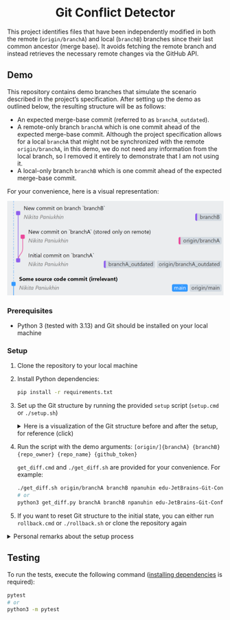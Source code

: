 <h1 align="center">Git Conflict Detector</h1>

This project identifies files that have been independently modified in both the remote (`origin/branchA`) and local (`branchB`) branches since their last common ancestor (merge base). It avoids fetching the remote branch and instead retrieves the necessary remote changes via the GitHub API.

## Demo

This repository contains demo branches that simulate the scenario described in the project’s specification.
After setting up the demo as outlined below, the resulting structure will be as follows:

- An expected merge-base commit (referred to as `branchA_outdated`).
- A remote-only branch `branchA` which is one commit ahead of the expected merge-base commit.
    Although the project specification allows for a local `branchA` that might not be synchronized with the remote `origin/branchA`, in this demo, we do not need any information from the local branch, so I removed it entirely to demonstrate that I am not using it.
- A local-only branch `branchB` which is one commit ahead of the expected merge-base commit.

For your convenience, here is a visual representation:

<img with="100%" src="assets/after_setup.png">


### Prerequisites
- Python 3 (tested with 3.13) and Git should be installed on your local machine

### Setup

1. Clone the repository to your local machine
2. <a id="dependencies"></a>Install Python dependencies:
    ```bash
    pip install -r requirements.txt
    ```

3. Set up the Git structure by running the provided `setup` script (`setup.cmd` or `./setup.sh`)

    <details>
    <summary>Here is a visualization of the Git structure before and after the setup, for reference (click)</summary>

    <br>
    <div align="center"><b>Before setup</b></div>
    <img with="100%" src="assets/before_setup.png">

    <br>
    <br>
    <div align="center"><b>After setup</b></div>
    <img with="100%" src="assets/after_setup.png">

    </details>

3. Run the script with the demo arguments: `[origin/]{branchA} {branchB} {repo_owner} {repo_name} {github_token}`

    `get_diff.cmd` and `./get_diff.sh` are provided for your convenience. For example:

    ```bash
    ./get_diff.sh origin/branchA branchB npanuhin edu-JetBrains-Git-Conflict-Detector {my_github_token}
    # or
    python3 get_diff.py branchA branchB npanuhin edu-JetBrains-Git-Conflict-Detector {my_github_token}
    ```

4. If you want to reset Git structure to the initial state, you can either run `rollback.cmd` or `./rollback.sh` or clone the repository again

<details>
<summary>Personal remarks about the setup process</summary>

> Since different tools and pipelines might be used for tasks like cloning repositories and setting up Python environments (e.g., using virtualenv), I haven't provided a universal setup script. I hope this doesn't cause any inconvenience 😇
>
> However, here's an example script you can use to setup the demo:
> ```bash
> git clone git@github.com:npanuhin/edu-JetBrains-Git-Conflict-Detector.git
> cd edu-JetBrains-Git-Conflict-Detector
> pip install -r -U requirements.txt
> setup
> ```

</details>


## Testing

To run the tests, execute the following command ([installing dependencies](#dependencies) is required):

```bash
pytest
# or
python3 -m pytest
```
